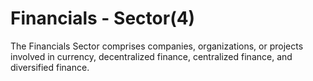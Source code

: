 # Financials - Sector(4)

The Financials Sector comprises companies, organizations, or projects involved in currency, decentralized finance, centralized finance, and diversified finance.
